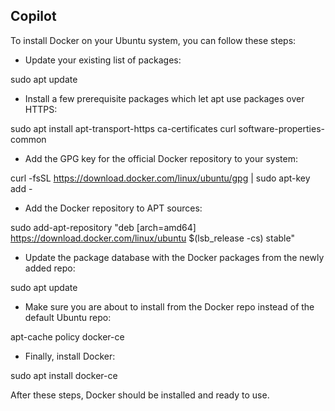 ## Copilot
To install Docker on your Ubuntu system, you can follow these steps:
- Update your existing list of packages:

sudo apt update

- Install a few prerequisite packages which let apt use packages over HTTPS:

sudo apt install apt-transport-https ca-certificates curl software-properties-common

- Add the GPG key for the official Docker repository to your system:

curl -fsSL https://download.docker.com/linux/ubuntu/gpg | sudo apt-key add -

- Add the Docker repository to APT sources:

sudo add-apt-repository "deb [arch=amd64] https://download.docker.com/linux/ubuntu $(lsb_release -cs) stable"

- Update the package database with the Docker packages from the newly added repo:

sudo apt update

- Make sure you are about to install from the Docker repo instead of the default Ubuntu repo:

apt-cache policy docker-ce

- Finally, install Docker:

sudo apt install docker-ce

After these steps, Docker should be installed and ready to use.
